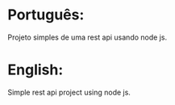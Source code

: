 # Português:
Projeto simples de uma rest api usando node js.

# English:
Simple rest api project using node js.
